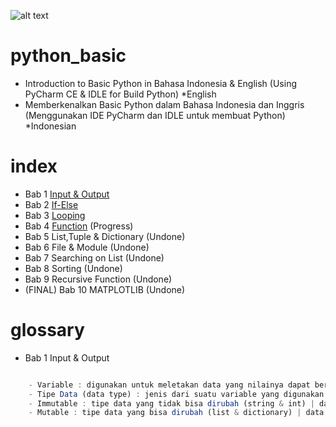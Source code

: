 ![alt text](https://github.com/kataponcoe/python_basic/blob/master/core/screenshoot/logo_project.jpg)

# python_basic
- Introduction to Basic Python in Bahasa Indonesia &amp; English (Using PyCharm CE &amp; IDLE for Build Python) *English
- Memberkenalkan Basic Python dalam Bahasa Indonesia dan Inggris (Menggunakan IDE PyCharm dan IDLE untuk membuat Python) *Indonesian

# index
- Bab 1 [Input & Output](https://github.com/kataponcoe/Python_Bab1)
- Bab 2 [If-Else](https://github.com/kataponcoe/python_bab2_if-else)
- Bab 3 [Looping](https://github.com/kataponcoe/python_bab3_looping)
- Bab 4 [Function](https://github.com/kataponcoe/python_bab4_function) (Progress)
- Bab 5 List,Tuple & Dictionary (Undone)
- Bab 6 File & Module (Undone)
- Bab 7 Searching on List (Undone)
- Bab 8 Sorting (Undone)
- Bab 9 Recursive Function (Undone)
- (FINAL) Bab 10 MATPLOTLIB (Undone) 

# glossary
- Bab 1 Input & Output

```javascript

    - Variable : digunakan untuk meletakan data yang nilainya dapat berubah setiap saat | used to map data whose value may change at any time
    - Tipe Data (data type) : jenis dari suatu variable yang digunakan untuk membuat algoritma program | the type of a variable used to create the program algorithm
    - Immutable : tipe data yang tidak bisa dirubah (string & int) | data types that can not be changed (string & int)
    - Mutable : tipe data yang bisa dirubah (list & dictionary) | data types that can be changed (list & dictionary)
    
```
